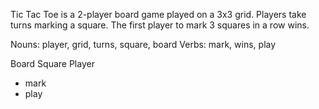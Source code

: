 Tic Tac Toe is a 2-player board game played on a 3x3 grid. Players take turns
marking a square. The first player to mark 3 squares in a row wins.


Nouns: player, grid, turns, square, board
Verbs: mark, wins, play

Board
Square
Player
 - mark
 - play
 